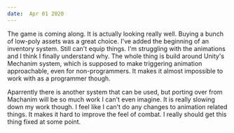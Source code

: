 ```yaml
---
date:  Apr 01 2020
---
```

The game is coming along. It is actually looking really well. Buying a bunch of low-poly assets was a great choice. I've added the beginning of an inventory system. Still can't equip things. I'm struggling with the animations and I think I finally understand why. The whole thing is build around Unity's Mechanim system, which is supposed to make triggering animation approachable, even for non-programmers. It makes it almost impossible to work with as a programmer though. 

Aparrently there is another system that can be used, but porting over from Machanim will be so much work I can't even imagine. It is really slowing down my work though. I feel like I can't do any changes to animation related things. It makes it hard to improve the feel of combat. I really should get this thing fixed at some point.